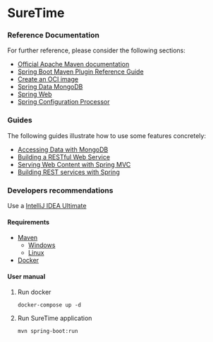 # SureTime


### Reference Documentation

For further reference, please consider the following sections:

* [Official Apache Maven documentation](https://maven.apache.org/guides/index.html)
* [Spring Boot Maven Plugin Reference Guide](https://docs.spring.io/spring-boot/docs/2.6.4/maven-plugin/reference/html/)
* [Create an OCI image](https://docs.spring.io/spring-boot/docs/2.6.4/maven-plugin/reference/html/#build-image)
* [Spring Data MongoDB](https://docs.spring.io/spring-boot/docs/2.6.4/reference/htmlsingle/#boot-features-mongodb)
* [Spring Web](https://docs.spring.io/spring-boot/docs/2.6.4/reference/htmlsingle/#boot-features-developing-web-applications)
* [Spring Configuration Processor](https://docs.spring.io/spring-boot/docs/2.6.4/reference/htmlsingle/#configuration-metadata-annotation-processor)

### Guides

The following guides illustrate how to use some features concretely:

* [Accessing Data with MongoDB](https://spring.io/guides/gs/accessing-data-mongodb/)
* [Building a RESTful Web Service](https://spring.io/guides/gs/rest-service/)
* [Serving Web Content with Spring MVC](https://spring.io/guides/gs/serving-web-content/)
* [Building REST services with Spring](https://spring.io/guides/tutorials/bookmarks/)



### Developers recommendations
Use a [IntelliJ IDEA Ultimate](https://www.jetbrains.com/lp/intellij-frameworks/)

#### Requirements
* [ Maven](https://maven.apache.org/)
   - [Windows](https://mkyong.com/maven/how-to-install-maven-in-windows/)
   - [Linux](https://maven.apache.org/install.html)
* [ Docker](https://www.docker.com/) 



#### User manual

1. Run docker 
    ````
    docker-compose up -d 
    ````

2. Run SureTime application
    ```
    mvn spring-boot:run
    ```


